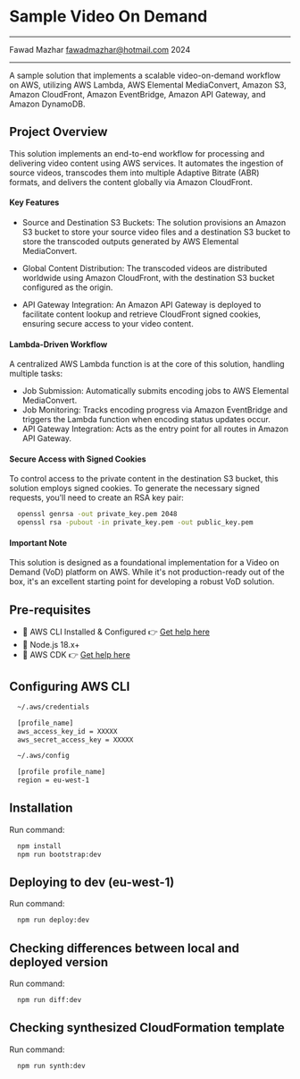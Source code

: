 # Sample Video On Demand
---

Fawad Mazhar <fawadmazhar@hotmail.com> 2024

---

A sample solution that implements a scalable video-on-demand workflow on AWS, utilizing AWS Lambda, AWS Elemental MediaConvert, Amazon S3, Amazon CloudFront, Amazon EventBridge, Amazon API Gateway, and Amazon DynamoDB.


## Project Overview

This solution implements an end-to-end workflow for processing and delivering video content using AWS services. It automates the ingestion of source videos, transcodes them into multiple Adaptive Bitrate (ABR) formats, and delivers the content globally via Amazon CloudFront.

#### Key Features

- Source and Destination S3 Buckets: The solution provisions an Amazon S3 bucket to store your source video files and a destination S3 bucket to store the transcoded outputs generated by AWS Elemental MediaConvert.

- Global Content Distribution: The transcoded videos are distributed worldwide using Amazon CloudFront, with the destination S3 bucket configured as the origin.

- API Gateway Integration: An Amazon API Gateway is deployed to facilitate content lookup and retrieve CloudFront signed cookies, ensuring secure access to your video content.

#### Lambda-Driven Workflow

A centralized AWS Lambda function is at the core of this solution, handling multiple tasks:

- Job Submission: Automatically submits encoding jobs to AWS Elemental MediaConvert.
- Job Monitoring: Tracks encoding progress via Amazon EventBridge and triggers the Lambda function when encoding status updates occur.
- API Gateway Integration: Acts as the entry point for all routes in Amazon API Gateway.

#### Secure Access with Signed Cookies

To control access to the private content in the destination S3 bucket, this solution employs signed cookies. To generate the necessary signed requests, you'll need to create an RSA key pair:

```bash
  openssl genrsa -out private_key.pem 2048
  openssl rsa -pubout -in private_key.pem -out public_key.pem
```

#### Important Note

This solution is designed as a foundational implementation for a Video on Demand (VoD) platform on AWS. While it's not production-ready out of the box, it's an excellent starting point for developing a robust VoD solution.


## Pre-requisites
  - 🔧 AWS CLI Installed & Configured 👉 [Get help here](https://aws.amazon.com/cli/)
  - 🔧 Node.js 18.x+
  - 🔧 AWS CDK 👉 [Get help here](https://docs.aws.amazon.com/cdk/latest/guide/getting_started.html) 


## Configuring AWS CLI
```bash
  ~/.aws/credentials

  [profile_name]
  aws_access_key_id = XXXXX
  aws_secret_access_key = XXXXX
```

```bash
  ~/.aws/config

  [profile profile_name]
  region = eu-west-1
```


## Installation
Run command:
```bash
  npm install
  npm run bootstrap:dev
```


## Deploying to dev (eu-west-1)
Run command:
```bash
  npm run deploy:dev
```

## Checking differences between local and deployed version
Run command:
```bash
  npm run diff:dev
```

## Checking synthesized CloudFormation template
Run command:
```bash
  npm run synth:dev
```